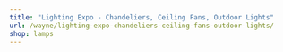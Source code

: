 ```yaml
---
title: "Lighting Expo - Chandeliers, Ceiling Fans, Outdoor Lights"
url: /wayne/lighting-expo-chandeliers-ceiling-fans-outdoor-lights/
shop: lamps
---
```

